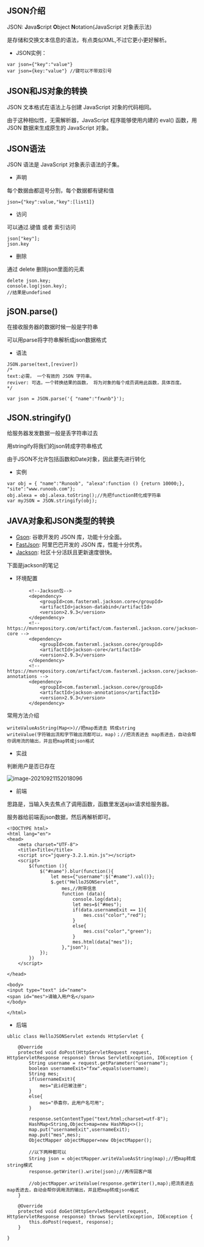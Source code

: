 ## JSON介绍

JSON: **J**ava**S**cript **O**bject **N**otation(JavaScript 对象表示法)

是存储和交换文本信息的语法，有点类似XML,不过它更小更好解析。

* JSON实例：

```
var json={"key":"value"}
var json={key:"value"} //键可以不带双引号
```





## JSON和JS对象的转换

JSON 文本格式在语法上与创建 JavaScript 对象的代码相同。

由于这种相似性，无需解析器，JavaScript 程序能够使用内建的 eval() 函数，用 JSON 数据来生成原生的 JavaScript 对象。





## JSON语法

JSON 语法是 JavaScript 对象表示语法的子集。

* 声明

每个数据由都逗号分割，每个数据都有键和值

```
json={"key":value,"key":[list1]}
```

* 访问

可以通过.键值 或者 索引访问

```
json["key"];
json.key
```

* 删除

通过 delete 删除json里面的元素

```
delete json.key;
console.log(json.key);
//结果是undefined
```



## jSON.parse()

在接收服务器的数据时候一般是字符串

可以用parse将字符串解析成json数据格式

* 语法

```
JSON.parse(text,[reviver])
/*
text:必需， 一个有效的 JSON 字符串。
reviver: 可选，一个转换结果的函数， 将为对象的每个成员调用此函数，具体百度。
*/
```

```
var json = JSON.parse('{ "name":"fxwnb"}');
```

## JSON.stringify()

给服务器发发数据一般是丢字符串过去

用stringify将我们的json转成字符串格式

由于JSON不允许包括函数和Date对象，因此要先进行转化

* 实例

```
var obj = { "name":"Runoob", "alexa":function () {return 10000;}, "site":"www.runoob.com"};
obj.alexa = obj.alexa.toString();//先把function转化成字符串
var myJSON = JSON.stringify(obj);
```



## JAVA对象和JSON类型的转换

- [Gson](https://github.com/google/gson): 谷歌开发的 JSON 库，功能十分全面。
- [FastJson](https://github.com/alibaba/fastjson): 阿里巴巴开发的 JSON 库，性能十分优秀。
- [Jackson](https://github.com/FasterXML/jackson): 社区十分活跃且更新速度很快。



下面是jackson的笔记



*  环境配置

```
        <!--Jackson包-->
        <dependency>
            <groupId>com.fasterxml.jackson.core</groupId>
            <artifactId>jackson-databind</artifactId>
            <version>2.9.3</version>
        </dependency>
        <!-- https://mvnrepository.com/artifact/com.fasterxml.jackson.core/jackson-core -->
        <dependency>
            <groupId>com.fasterxml.jackson.core</groupId>
            <artifactId>jackson-core</artifactId>
            <version>2.9.3</version>
        </dependency>
        <!-- https://mvnrepository.com/artifact/com.fasterxml.jackson.core/jackson-annotations -->
        <dependency>
            <groupId>com.fasterxml.jackson.core</groupId>
            <artifactId>jackson-annotations</artifactId>
            <version>2.9.3</version>
        </dependency>
```



常用方法介绍

```
writeValueAsString(Map<>)//把map丢进去 转成string
writeValue(字符输出流和字节输出流都可以，map)；//把流丢进去 map丢进去，自动会帮你调用流的输出，并且把map转成json格式
```





* 实战

判断用户是否已存在

![image-20210921152018096](C:\Users\37802\AppData\Roaming\Typora\typora-user-images\image-20210921152018096.png)

* 前端

思路是，当输入失去焦点了调用函数，函数里发送ajax请求给服务器。

服务器给前端丢json数据，然后再解析即可。

```
<!DOCTYPE html>
<html lang="en">
<head>
    <meta charset="UTF-8">
    <title>Title</title>
    <script src="jquery-3.2.1.min.js"></script>
    <script>
        $(function (){
            $("#name").blur(function(){
                let mes={"username":$("#name").val()};
                $.get("HelloJSONServlet",
                    mes,//附带信息
                    function (data){
                        console.log(data);
                        let mes=$("#mes");
                        if(data.usernameExit == 1){
                            mes.css("color","red");
                        }
                        else{
                            mes.css("color","green");
                        }
                        mes.html(data["mes"]);
                    },"json");
            });
        })
    </script>

</head>

<body>
<input type="text" id="name">
<span id="mes">请输入用户名</span>
</body>

</html>
```





* 后端

```
ublic class HelloJSONServlet extends HttpServlet {

    @Override
    protected void doPost(HttpServletRequest request, HttpServletResponse response) throws ServletException, IOException {
        String username = request.getParameter("username");
        boolean usernameExit="fxw".equals(username);
        String mes;
        if(usernameExit){
            mes="此id已被注册";
        }
        else{
            mes="恭喜你，此用户名可用";
        }

        response.setContentType("text/html;charset=utf-8");
        HashMap<String,Object>map=new HashMap<>();
        map.put("usernameExit",usernameExit);
        map.put("mes",mes);
        ObjectMapper objectMapper=new ObjectMapper();

        //以下两种都可以
        String json = objectMapper.writeValueAsString(map);//把map转成string模式
        response.getWriter().write(json);//再传回客户端

        //objectMapper.writeValue(response.getWriter(),map);把流丢进去 map丢进去，自动会帮你调用流的输出，并且把map转成json格式
    }

    @Override
    protected void doGet(HttpServletRequest request, HttpServletResponse response) throws ServletException, IOException {
        this.doPost(request, response);
    }

}
```



